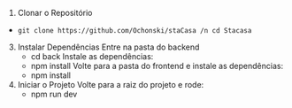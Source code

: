 1. Clonar o Repositório
- `git clone https://github.com/Ochonski/staCasa /n
cd Stacasa`
   
3. Instalar Dependências
Entre na pasta do backend
    - cd back
Instale as dependências:
    - npm install
Volte para a pasta do frontend e instale as dependências:
    - npm install
4. Iniciar o Projeto
  Volte para a raiz do projeto e rode:
    -  npm run dev
